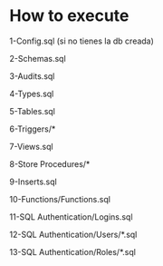 
# How to execute

1-Config.sql (si no tienes la db creada)

2-Schemas.sql

3-Audits.sql

4-Types.sql

5-Tables.sql

6-Triggers/*

7-Views.sql

8-Store Procedures/*

9-Inserts.sql

10-Functions/Functions.sql

11-SQL Authentication/Logins.sql

12-SQL Authentication/Users/*.sql

13-SQL Authentication/Roles/*.sql